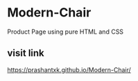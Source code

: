 # Modern-Chair
Product Page using pure HTML and CSS

## visit link
https://prashantxk.github.io/Modern-Chair/
